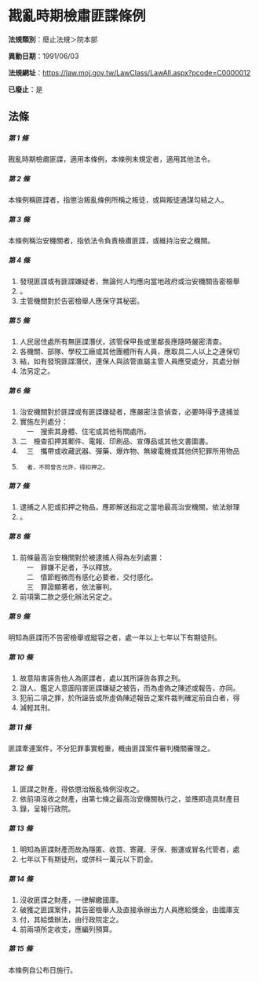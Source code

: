 # 戡亂時期檢肅匪諜條例

**法規類別**：廢止法規＞院本部

**異動日期**：1991/06/03  

**法規網址**：https://law.moj.gov.tw/LawClass/LawAll.aspx?pcode=C0000012

**已廢止**：是



## 法條
##### 第 1 條
戡亂時期檢肅匪諜，適用本條例，本條例未規定者，適用其他法令。

##### 第 2 條
本條例稱匪諜者，指懲治叛亂條例所稱之叛徒，或與叛徒通謀勾結之人。

##### 第 3 條
本條例稱治安機關者，指依法令負責檢肅匪諜，或維持治安之機關。

##### 第 4 條
1. 發現匪諜或有匪諜嫌疑者，無論何人均應向當地政府或治安機關告密檢舉
1. 。
1. 主管機關對於告密檢舉人應保守其秘密。

##### 第 5 條
1. 人民居住處所有無匪諜潛伏，該管保甲長或里鄰長應隨時嚴密清查。
1. 各機關、部隊、學校工廠或其他團體所有人員，應取具二人以上之連保切
1. 結，如有發現匪諜潛伏，連保人與該管直屬主管人員應受處分，其處分辦
1. 法另定之。

##### 第 6 條
1. 治安機關對於匪諜或有匪諜嫌疑者，應嚴密注意偵查，必要時得予逮捕並
1. 實施左列處分：  
　一　搜索其身體、住宅或其他有關處所。
1.   二　檢查扣押其郵件、電報、印刷品、宣傳品或其他文書圖書。
1. 　三　攜帶或收藏武器、彈藥、爆炸物、無線電機或其他供犯罪所用物品
1.       者，不問曾否允許，得扣押之。

##### 第 7 條
1. 逮捕之人犯或扣押之物品，應即解送指定之當地最高治安機關，依法辦理
1. 。

##### 第 8 條
1. 前條最高治安機關對於被逮捕人得為左列處置：  
　一　罪嫌不足者，予以釋放。  
　二　情節輕微而有感化必要者，交付感化。  
　三　罪證顯著者，依法審判。
1. 前項第二款之感化辦法另定之。

##### 第 9 條
明知為匪諜而不告密檢舉或縱容之者，處一年以上七年以下有期徒刑。

##### 第 10 條
1. 故意陷害誣告他人為匪諜者，處以其所誣告各罪之刑。
1. 證人、鑑定人意圖陷害匪諜嫌疑之被告，而為虛偽之陳述或報告，亦同。
1. 犯前二項之罪，於所誣告或所虛偽陳述報告之案件裁判確定前自白者，得
1. 減輕其刑。

##### 第 11 條
匪諜牽連案件，不分犯罪事實輕重，概由匪諜案件審判機關審理之。

##### 第 12 條
1. 匪諜之財產，得依懲治叛亂條例沒收之。
1. 依前項沒收之財產，由第七條之最高治安機關執行之，並應即造具財產目
1. 錄，呈報行政院。

##### 第 13 條
1. 明知為匪諜財產而故為隱匿、收買、寄藏、牙保、搬運或冒名代管者，處
1. 七年以下有期徒刑，或併科一萬元以下罰金。

##### 第 14 條
1. 沒收匪諜之財產，一律解繳國庫。
1. 破獲之匪諜案件，其告密檢舉人及直接承辦出力人員應給獎金，由國庫支
1. 付，其給獎辦法，由行政院定之。
1. 前兩項所定收支，應編列預算。

##### 第 15 條
本條例自公布日施行。


